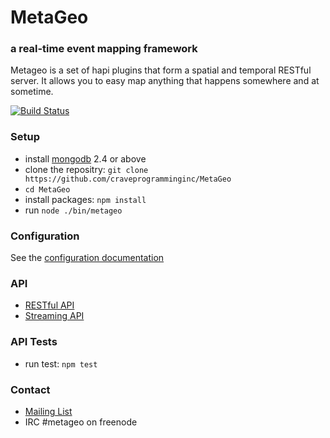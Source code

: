 # MetaGeo 
### a real-time event mapping framework

Metageo is a set of hapi plugins that form a spatial and temporal RESTful server. It allows you to easy map anything that happens somewhere and at sometime.  

[![Build Status](https://travis-ci.org/craveprogramminginc/MetaGeo.png?branch=master)](https://travis-ci.org/craveprogramminginc/MetaGeo)


### Setup
* install [mongodb](http://docs.mongodb.org/manual/installation/) 2.4 or above
* clone the repositry: `git clone https://github.com/craveprogramminginc/MetaGeo`  
* `cd MetaGeo`  
* install packages: `npm install`  
* run `node ./bin/metageo` 

### Configuration
See the [configuration documentation](https://github.com/craveprogramminginc/MetaGeo/wiki/Configuration)

### API
* [RESTful API](https://github.com/craveprogramminginc/MetaGeo/wiki/API)
* [Streaming API](https://github.com/craveprogramminginc/MetaGeo/wiki/Streaming-API)

### API Tests
* run test: `npm test`   

### Contact
* [Mailing List](https://groups.google.com/a/craveprogramming.com/forum/#!forum/metageo-dev)
* IRC #metageo on freenode
